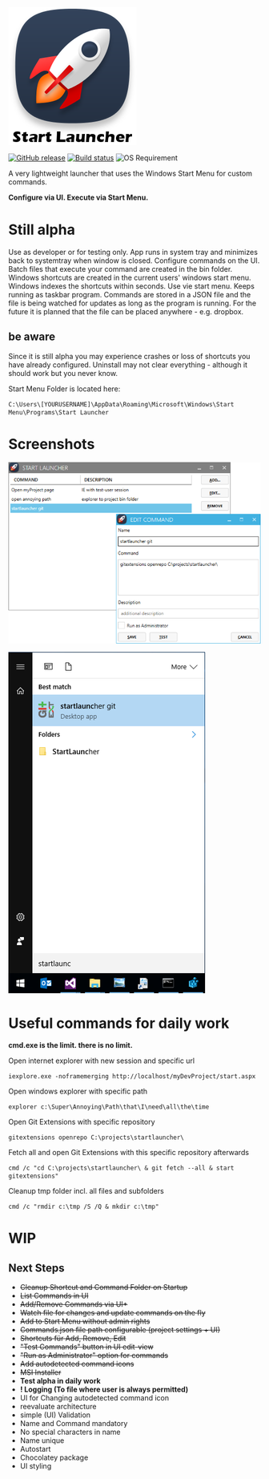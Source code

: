 ![icon](https://github.com/matthiaslischka/StartLauncher/blob/master/startLauncher.png?raw=true)

[![GitHub release](https://img.shields.io/github/release/matthiaslischka/StartLauncher.svg)](https://github.com/matthiaslischka/StartLauncher/releases/latest)
[![Build status](https://ci.appveyor.com/api/projects/status/qy1io2k9kt00be3p?svg=true)](https://ci.appveyor.com/project/matthiaslischka/startlauncher)
![OS Requirement](https://img.shields.io/badge/OS-Windows-blue.svg)

A very lightweight launcher that uses the Windows Start Menu for custom commands.

**Configure via UI. Execute via Start Menu.**

# Still alpha
Use as developer or for testing only. App runs in system tray and minimizes back to systemtray when window is closed. Configure commands on the UI. Batch files that execute your command are created in the bin folder. Windows shortcuts are created in the current users' windows start menu. Windows indexes the shortcuts within seconds. Use vie start menu. Keeps running as taskbar program. Commands are stored in a JSON file and the file is being watched for updates as long as the program is running. For the future it is planned that the file can be placed anywhere - e.g. dropbox.
## be aware
Since it is still alpha you may experience crashes or loss of shortcuts you have already configured. Uninstall may not clear everything - although it should work but you never know.

Start Menu Folder is located here:
```
C:\Users\[YOURUSERNAME]\AppData\Roaming\Microsoft\Windows\Start Menu\Programs\Start Launcher
```
# Screenshots
![screenshot program](screenshot.png?raw=true)


![screenshot start menu](startmenu.png?raw=true)
# Useful commands for daily work
**cmd.exe is the limit. there is no limit.**

Open internet explorer with new session and specific url
```
iexplore.exe -noframemerging http://localhost/myDevProject/start.aspx
```
Open windows explorer with specific path
```
explorer c:\Super\Annoying\Path\that\I\need\all\the\time
```
Open Git Extensions with specific repository
```
gitextensions openrepo C:\projects\startlauncher\
```
Fetch all and open Git Extensions with this specific repository afterwards
```
cmd /c "cd C:\projects\startlauncher\ & git fetch --all & start gitextensions"
```
Cleanup tmp folder incl. all files and subfolders
```
cmd /c "rmdir c:\tmp /S /Q & mkdir c:\tmp"
```
# WIP

## Next Steps
* ~~Cleanup Shortcut and Command Folder on Startup~~
* ~~List Commands in UI~~
* ~~Add/Remove Commands via UI*~~
* ~~Watch file for changes and update commands on the fly~~
* ~~Add to Start Menu without admin rights~~
* ~~Commands.json file path configurable (project settings + UI)~~
* ~~Shortcuts für Add, Remove, Edit~~
* ~~"Test Commands" button in UI edit-view~~
* ~~"Run as Administrator" option for commands~~
* ~~Add autodetected command icons~~
* ~~MSI Installer~~
* **Test alpha in daily work**
* **! Logging (To file where user is always permitted)**
* UI for Changing autodetected command icon
* reevaluate architecture
* simple (UI) Validation
 * Name and Command mandatory
 * No special characters in name
 * Name unique
* Autostart
* Chocolatey package
* UI styling

